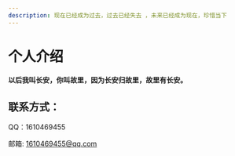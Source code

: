 ```yaml
---
description: 现在已经成为过去，过去已经失去 ，未来已经成为现在，珍惜当下
---
```


# 个人介绍

**以后我叫长安，你叫故里，因为长安归故里，故里有长安。**

## 联系方式：

QQ：1610469455

邮箱: 1610469455@qq.com



